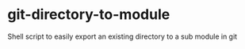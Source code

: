 # git-directory-to-module
Shell script to easily export an existing directory to a sub module in git
